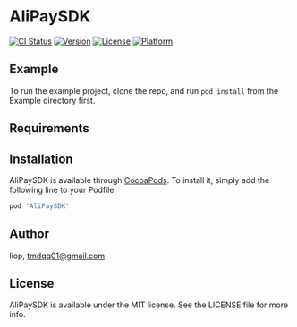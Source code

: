 # AliPaySDK

[![CI Status](https://img.shields.io/travis/liop/AliPaySDK.svg?style=flat)](https://travis-ci.org/liop/AliPaySDK)
[![Version](https://img.shields.io/cocoapods/v/AliPaySDK.svg?style=flat)](https://cocoapods.org/pods/AliPaySDK)
[![License](https://img.shields.io/cocoapods/l/AliPaySDK.svg?style=flat)](https://cocoapods.org/pods/AliPaySDK)
[![Platform](https://img.shields.io/cocoapods/p/AliPaySDK.svg?style=flat)](https://cocoapods.org/pods/AliPaySDK)

## Example

To run the example project, clone the repo, and run `pod install` from the Example directory first.

## Requirements

## Installation

AliPaySDK is available through [CocoaPods](https://cocoapods.org). To install
it, simply add the following line to your Podfile:

```ruby
pod 'AliPaySDK'
```

## Author

liop, tmdqq01@gmail.com

## License

AliPaySDK is available under the MIT license. See the LICENSE file for more info.
